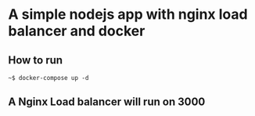 # A simple nodejs app with nginx load balancer and docker

## How to run

```
~$ docker-compose up -d
```

## A Nginx Load balancer will run on 3000